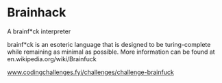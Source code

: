 # Brainhack

A brainf\*ck interpreter

brainf\*ck is an esoteric language that is designed to be turing-complete while remaining as minimal as possible. More information can be found at en.wikipedia.org/wiki/Brainfuck

www.codingchallenges.fyi/challenges/challenge-brainfuck
